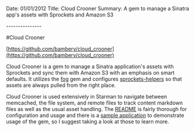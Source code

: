 Date: 01/01/2012
Title: Cloud Crooner 
Summary: A gem to manage a Sinatra app's assets with Sprockets and Amazon S3

*-----*-----*-----*

#Cloud Crooner

[https://github.com/bambery/cloud_crooner](https://github.com/bambery/cloud_crooner)

Cloud Crooner is a gem to manage a Sinatra application's assets with Sprockets and sync them with Amazon S3 with an emphasis on smart defaults. It utilizes the [fog](https://github.com/fog/fog) gem and configures [sprockets-helpers](https://github.com/petebrowne/sprockets-helpers) so that assets are always pulled from the right place. 

Cloud Crooner is used extensively in Starman to navigate between memcached, the file system, and remote files to track content markdown files as well as the usual asset handling. The [README](https://github.com/bambery/cloud_crooner/blob/master/README.md) is fairly thorough for configuration and usage and there is a [sample application](https://github.com/bambery/cloud_crooner_example) to demonstrate usage of the gem, so I suggest taking a look at those to learn more. 
